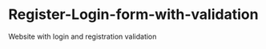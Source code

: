 Register-Login-form-with-validation
===================================

Website with login and registration validation 
